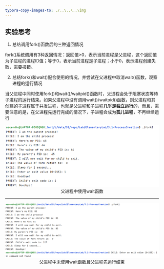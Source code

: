 ```yaml
---
typora-copy-images-to: ./..\..\..\img
---
```


## 实验思考

1. 总结调用fork()函数后的三种返回情况

fork()系统调用有3种返回情况：返回值>0，表示当前进程是父进程，这个返回值为子进程的进程ID值；等于0，表示当前进程是子进程；小于0，表示进程创建失败，需要报错。



2. 总结fork()和wait()配合使用的情况，并尝试在父进程中取消wait()函数，观察进程的运行情况

当父进程中同时使用fork()和wait()/waitpid()函数时，父进程会处于阻塞状态等待子进程的运行结束。如果父进程中没有调用wait()/waitpid()函数，则父进程和其创建的子进程属于并发进程，也就是父进程和子进程**几乎是独立运行**的，而且，需要注意的是，在父进程先运行完成的情况下，子进程会成为**孤儿进程**，不再继续运行



<div>			<!--块级封装-->
    <center>	<!--将图片和文字居中-->
    <img src="../../../img/image-20230820103202620.png"
         alt="无法显示图片时显示的文字"
         style="zoom:这里写图片的缩放百分比"/>
    <br>		<!--换行-->
    父进程中使用wait函数	<!--标题-->
    </center>
</div>



------



<div>			<!--块级封装-->
    <center>	<!--将图片和文字居中-->
    <img src="../../../img/image-20230820104043555.png"
         alt="无法显示图片时显示的文字"
         style="zoom:这里写图片的缩放百分比"/>
    <br>		<!--换行-->
    父进程中未使用wait函数且父进程先运行结束	<!--标题-->
    </center>
</div>